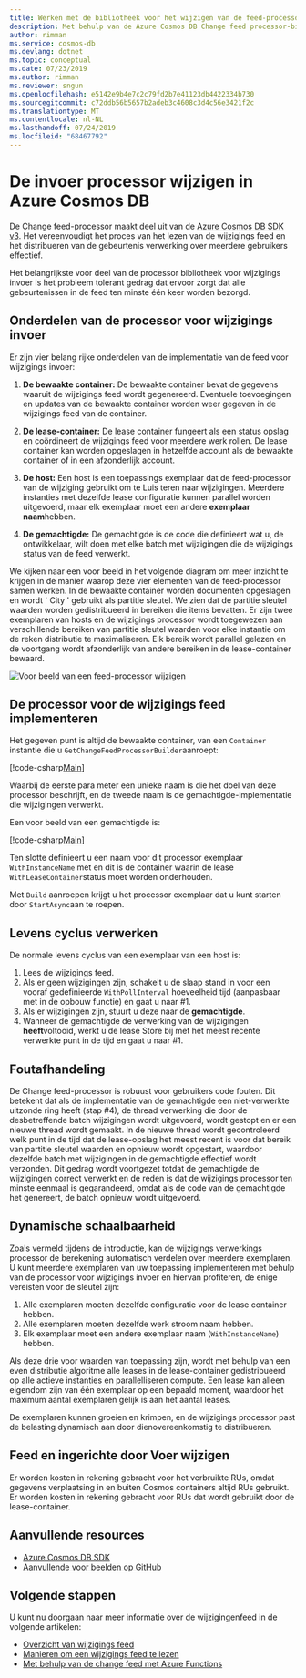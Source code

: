 ```yaml
---
title: Werken met de bibliotheek voor het wijzigen van de feed-processor in Azure Cosmos DB
description: Met behulp van de Azure Cosmos DB Change feed processor-bibliotheek.
author: rimman
ms.service: cosmos-db
ms.devlang: dotnet
ms.topic: conceptual
ms.date: 07/23/2019
ms.author: rimman
ms.reviewer: sngun
ms.openlocfilehash: e5142e9b4e7c2c79fd2b7e41123db4422334b730
ms.sourcegitcommit: c72ddb56b5657b2adeb3c4608c3d4c56e3421f2c
ms.translationtype: MT
ms.contentlocale: nl-NL
ms.lasthandoff: 07/24/2019
ms.locfileid: "68467792"
---
```

# <a name="change-feed-processor-in-azure-cosmos-db"></a>De invoer processor wijzigen in Azure Cosmos DB 

De Change feed-processor maakt deel uit van de [Azure Cosmos DB SDK v3](https://github.com/Azure/azure-cosmos-dotnet-v3). Het vereenvoudigt het proces van het lezen van de wijzigings feed en het distribueren van de gebeurtenis verwerking over meerdere gebruikers effectief.

Het belangrijkste voor deel van de processor bibliotheek voor wijzigings invoer is het probleem tolerant gedrag dat ervoor zorgt dat alle gebeurtenissen in de feed ten minste één keer worden bezorgd.

## <a name="components-of-the-change-feed-processor"></a>Onderdelen van de processor voor wijzigings invoer

Er zijn vier belang rijke onderdelen van de implementatie van de feed voor wijzigings invoer: 

1. **De bewaakte container:** De bewaakte container bevat de gegevens waaruit de wijzigings feed wordt gegenereerd. Eventuele toevoegingen en updates van de bewaakte container worden weer gegeven in de wijzigings feed van de container.

1. **De lease-container:** De lease container fungeert als een status opslag en coördineert de wijzigings feed voor meerdere werk rollen. De lease container kan worden opgeslagen in hetzelfde account als de bewaakte container of in een afzonderlijk account. 

1. **De host:** Een host is een toepassings exemplaar dat de feed-processor van de wijziging gebruikt om te Luis teren naar wijzigingen. Meerdere instanties met dezelfde lease configuratie kunnen parallel worden uitgevoerd, maar elk exemplaar moet een andere **exemplaar naam**hebben. 

1. **De gemachtigde:** De gemachtigde is de code die definieert wat u, de ontwikkelaar, wilt doen met elke batch met wijzigingen die de wijzigings status van de feed verwerkt. 

We kijken naar een voor beeld in het volgende diagram om meer inzicht te krijgen in de manier waarop deze vier elementen van de feed-processor samen werken. In de bewaakte container worden documenten opgeslagen en wordt ' City ' gebruikt als partitie sleutel. We zien dat de partitie sleutel waarden worden gedistribueerd in bereiken die items bevatten. Er zijn twee exemplaren van hosts en de wijzigings processor wordt toegewezen aan verschillende bereiken van partitie sleutel waarden voor elke instantie om de reken distributie te maximaliseren. Elk bereik wordt parallel gelezen en de voortgang wordt afzonderlijk van andere bereiken in de lease-container bewaard.

![Voor beeld van een feed-processor wijzigen](./media/change-feed-processor/changefeedprocessor.png)

## <a name="implementing-the-change-feed-processor"></a>De processor voor de wijzigings feed implementeren

Het gegeven punt is altijd de bewaakte container, van een `Container` instantie die u `GetChangeFeedProcessorBuilder`aanroept:

[!code-csharp[Main](~/samples-cosmosdb-dotnet-change-feed-processor/src/Program.cs?name=DefineProcessor)]

Waarbij de eerste para meter een unieke naam is die het doel van deze processor beschrijft, en de tweede naam is de gemachtigde-implementatie die wijzigingen verwerkt. 

Een voor beeld van een gemachtigde is:

[!code-csharp[Main](~/samples-cosmosdb-dotnet-change-feed-processor/src/Program.cs?name=Delegate)]

Ten slotte definieert u een naam voor dit processor exemplaar `WithInstanceName` met en dit is de container waarin de lease `WithLeaseContainer`status moet worden onderhouden.

Met `Build` aanroepen krijgt u het processor exemplaar dat u kunt starten door `StartAsync`aan te roepen.

## <a name="processing-life-cycle"></a>Levens cyclus verwerken

De normale levens cyclus van een exemplaar van een host is:

1. Lees de wijzigings feed.
1. Als er geen wijzigingen zijn, schakelt u de slaap stand in voor een vooraf gedefinieerde `WithPollInterval` hoeveelheid tijd (aanpasbaar met in de opbouw functie) en gaat u naar #1.
1. Als er wijzigingen zijn, stuurt u deze naar de **gemachtigde**.
1. Wanneer de gemachtigde de verwerking van de wijzigingen **heeft**voltooid, werkt u de lease Store bij met het meest recente verwerkte punt in de tijd en gaat u naar #1.

## <a name="error-handling"></a>Foutafhandeling

De Change feed-processor is robuust voor gebruikers code fouten. Dit betekent dat als de implementatie van de gemachtigde een niet-verwerkte uitzonde ring heeft (stap #4), de thread verwerking die door de desbetreffende batch wijzigingen wordt uitgevoerd, wordt gestopt en er een nieuwe thread wordt gemaakt. In de nieuwe thread wordt gecontroleerd welk punt in de tijd dat de lease-opslag het meest recent is voor dat bereik van partitie sleutel waarden en opnieuw wordt opgestart, waardoor dezelfde batch met wijzigingen in de gemachtigde effectief wordt verzonden. Dit gedrag wordt voortgezet totdat de gemachtigde de wijzigingen correct verwerkt en de reden is dat de wijzigings processor ten minste eenmaal is gegarandeerd, omdat als de code van de gemachtigde het genereert, de batch opnieuw wordt uitgevoerd.

## <a name="dynamic-scaling"></a>Dynamische schaalbaarheid

Zoals vermeld tijdens de introductie, kan de wijzigings verwerkings processor de berekening automatisch verdelen over meerdere exemplaren. U kunt meerdere exemplaren van uw toepassing implementeren met behulp van de processor voor wijzigings invoer en hiervan profiteren, de enige vereisten voor de sleutel zijn:

1. Alle exemplaren moeten dezelfde configuratie voor de lease container hebben.
1. Alle exemplaren moeten dezelfde werk stroom naam hebben.
1. Elk exemplaar moet een andere exemplaar naam (`WithInstanceName`) hebben.

Als deze drie voor waarden van toepassing zijn, wordt met behulp van een even distributie algoritme alle leases in de lease-container gedistribueerd op alle actieve instanties en parallelliseren compute. Een lease kan alleen eigendom zijn van één exemplaar op een bepaald moment, waardoor het maximum aantal exemplaren gelijk is aan het aantal leases.

De exemplaren kunnen groeien en krimpen, en de wijzigings processor past de belasting dynamisch aan door dienovereenkomstig te distribueren.

## <a name="change-feed-and-provisioned-throughput"></a>Feed en ingerichte door Voer wijzigen

Er worden kosten in rekening gebracht voor het verbruikte RUs, omdat gegevens verplaatsing in en buiten Cosmos containers altijd RUs gebruikt. Er worden kosten in rekening gebracht voor RUs dat wordt gebruikt door de lease-container.

## <a name="additional-resources"></a>Aanvullende resources

* [Azure Cosmos DB SDK](sql-api-sdk-dotnet.md)
* [Aanvullende voor beelden op GitHub](https://github.com/Azure-Samples/cosmos-dotnet-change-feed-processor)

## <a name="next-steps"></a>Volgende stappen

U kunt nu doorgaan naar meer informatie over de wijzigingenfeed in de volgende artikelen:

* [Overzicht van wijzigings feed](change-feed.md)
* [Manieren om een wijzigings feed te lezen](read-change-feed.md)
* [Met behulp van de change feed met Azure Functions](change-feed-functions.md)

